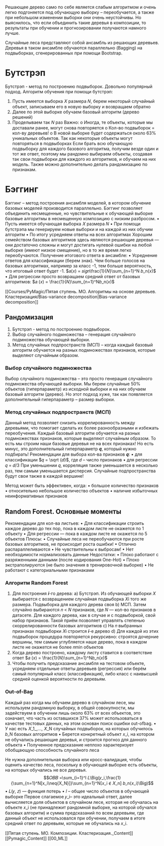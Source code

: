 
Решающее дерево само по себе является слабым алгоритмом и очень легко
подгоняется под обучающую выборку – переобучается, а также при небольшом
изменении выборки они очень неустойчивы.
Но выяснилось, что если объединить такие деревья в композиции, то результаты
при обучении и прогнозировании получаются намного лучше.

Случайные леса представляют собой ансамбль из решающих деревьев. Деревья в таком ансамбле обучаются параллельно (Bagging) на подвыборках, сгенерированных при помощи Bootstrap.

# Бутстрэп

Бутстрэп - метод по построению подвыборок. Довольно популярный
подход.
Алгоритм обучения при помощи бутстрэп:
1. Пусть имеется выборка 𝑋 размера 𝑁, берем некоторый случайный объект, записываем его в новую выборку и возвращаем обратно
2. Далее по этой выборке обучаем базовый алгоритм (дерево решений)
3. Проделываем так 𝑁 раз
Важно:
o Иногда, те объекты, которые мы доставали ранее, могут снова повторяется
o Кол-во подвыборок = кол-ву деревьев!
o В новой выборке будет содержаться около 63% уникальных объектов. Так как некоторые объекты могут повторяться в подвыборках
Если брать всю обучающую подвыборку для каждого базового алгоритма, получим везде один и тот же ответ, поэтому мы рандомно выбираем объекты, создавая так свои подвыборки для каждого из алгоритмов, и обучаем на них модель. Также можно дополнительно делать рандомизацию по признакам.

# Бэггинг

Бэггинг – метод построения ансамбля моделей, в котором обучение базовых моделей
производится параллельно. Бэггинг позволяет объединить несмещенные, но чувствительные к обучающей выборке базовые алгоритмы в несмещенную композицию с низким разбросом.
• Пусть имеется обучающая выборка 𝑋 размера 𝑁
• При помощи бутстрэпа мы генерируем новые выборки и на каждой из них обучим алгоритм
• По итогу усредняем ответы на всех алгоритмах
Хорошим семейством базовых алгоритмов здесь являются решающие деревья — они достаточно сложны и могут достигать нулевой ошибки на любой выборке (имеют низкое смещение), но в то же время легко переобучаются.
Получение итогового ответа в ансамбле:
• Усреднение ответов для классификации (берем знак). Чем больше голосов на базовых алгоритмах, например за класс -1, тем больше вероятность, что итоговый ответ будет -1.
$𝑎(𝑥) = 𝑠𝑖𝑔𝑛\frac{1}{𝑁}\sum_{n=1}^N 𝑏_n(𝑥)$
• Для регрессии просто возвращаем средний ответ от базовых алгоритмов:
$𝑎 (𝑥) = \frac{1}{𝑁}\sum_{n=1}^N𝑏_n(𝑥)$

[[Courses/PyMagic/Пятая ступень. МО. Алгоритмы на основе деревьев. Кластеризация/Bias-variance decomposition|Bias-variance decomposition]]

## Рандомизация
1) Бутстрэп - метод по построению подвыборок.
2) Выбор случайного подмножества – генерация случайного подмножества обучающей выборки.
3) Метод случайных подпространств (МСП) – когда каждый базовый
алгоритм обучается на разных подмножествах признаков, которые
выделяют случайным образом.

### Выбор случайного подмножества

Выбор случайного подмножества – это просто генерация случайного
подмножества обучающей выборки.
Мы берем случайные 50% объектов (гиперпараметр) из исходной выборки и
на них обучаем базовый алгоритм (дерево).
Но этот подход хуже, так как появляется дополнительный гиперпараметр –
размер выборки.

### Метод случайных подпространств (МСП)

Данный метод позволяет снизить коррелированность между деревьями, что помогает сделать их более разнообразными и избежать переобучения.
Каждый базовый алгоритм обучается на разных подмножествах признаков, которые выделяют случайным образом. То есть мы строим наши базовые деревья не на всех признаках!
Но есть минус, это дополнительный гиперпараметр 𝒒, который нужно подбирать!
Рекомендации для выбора кол-ва признаков 𝒒:
• для классификации  $𝑞 = \sqrt {𝑑}$, где 𝑑 – число признаков
• для регрессии 𝑞 = 𝑑/3
При уменьшении 𝑞, корреляция также уменьшается в несколько раз, тем самым уменьшается дисперсия. Случайные подпространства будут свои также в каждой вершине!

Метод может быть эффективен, когда:
• большое количество признаков
• относительно небольшое количество объектов
• наличие избыточных неинформативных признаков

## Random Forest. Основные моменты


Рекомендации для кол-ва листьев:
• Для классификации строить каждое дерево до тех пор, пока в каждом листе не окажется по 1 объекту
• Для регрессии — пока в каждом листе не окажется по 5 объектов
Плюсы:
• Случайные леса не переобучаются при росте базовых алгоритмов, не происходит роста ошибки!
• Отлично распараллеливаются
• Не чувствительны к выбросам!
• Нет необходимости нормализовать данные
Недостатки:
• Плохо работают с разряженными данными (после кодирования One-Hot)
• Плохо экстраполируются (не было значения в тренировочной выборке)
• Не работают с категориальными признаками


### Алгоритм Random Forest
1) Для построения 𝒊-го дерева:
	a) Бутстрэп. Из обучающей выборки 𝑋 выбирается с возвращением случайная подвыборка 𝑋i того же размера. Подвыборка для каждого дерева своя
	b) МСП. Затем случайно выбираются 𝑛 < 𝑁 признаков, где 𝑁 — кол-во признаков в датасете. Для каждого дерева, как в случае и с подвыборкой, свой набор признаков. Такой приём позволяет управлять степенью скоррелированности базовых алгоритмов
	с) На 𝑛 выбранных признаках подвыборки 𝑋i строится 𝒊-е дерево
	d) Для каждой из этих подвыборок процедура повторяется рекурсивно: строятся дочерние вершины, тем самым углубляется наше дерево, пока в каждом листе не окажется не более 𝑛min объектов
2) Когда дерево построено, каждому листу ставится в соответствие ответ
$𝑎 (𝑥) = \frac{1}{𝑁}\sum_{n=1}^N𝑏_n(𝑥)$
3) Чтобы получить предсказание ансамбля на тестовом объекте, усредняем отдельные ответы деревьев (регрессия) или берём самый популярный класс (классификация), либо класс с наивысшей средней оценкой вероятности по деревьям.
### Out-of-Bag
Каждый раз когда мы обучаем дерево в случайном лесе, мы используем рандомную
выборку, в общей совокупности, мы задействуем в обучении лишь около 63% от всех
объектов, это означает, что часть из оставшихся 37% может использоваться в качестве тестовых данных, на этом основан поиск ошибки out-ofbag.
• У нас есть 𝑋_1_,…, 𝑋_N случайных подвыборок, на которых обучилось 𝑏_N базовых алгоритмов
• Берется конкретный объект 𝑥_i, на котором не обучались решающие деревья, и строится прогноз для данного объекта
• Полученное предсказание неплохо характеризует обобщающую способность
случайного леса

Не нужна дополнительная выборка или кросс-валидация, чтобы оценить качество
леса, поскольку в обучающей выборке есть объекты, на которых обучались не все
деревья.
$$𝑂𝐵𝐵 =\sum_{i=1}^l 𝐿\Big(𝑦_i,\frac{1}{\sum_{n=1}^N[x_i\neq{X_N}]}\sum_{n=1}^N[𝑥_i ∉ 𝑋_n] 𝑏_n(𝑥_i)\Big)$$
• 𝐿(𝑦, 𝑧) — функция потерь
• 𝑙 – общее число объектов в обучающей выборке
Первое слагаемое 𝑦_i– это идеальный ответ, далее вычисляется доля объектов в
случайном лесе, которая не обучалась на объекте 𝑥_i (не принадлежит рандомной
выборке, на которой обучался базовых алгоритм) и сумма предсказаний по всем
деревьям, где данный объект не использовался при обучении, получаем в итоге
средний ответ по деревьям, которые не обучались на 𝑥_i.

[[Пятая ступень. МО. Композиции. Кластеризация._Content]] [[Pymagic_Content]] [[00_ML]]
